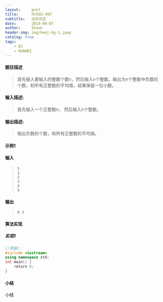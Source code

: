 ```yaml
---
layout:     post
title:      华为OJ-097
subtitle:   记负均正
date:       2018-04-07
author:     Shaun
header-img: img/hwoj-bg-1.jpeg
catalog: true
tags:
    - OJ
    - HUAWEI
---
```



#### 题目描述

> 首先输入要输入的整数个数n，然后输入n个整数。输出为n个整数中负数的个数，和所有正整数的平均值，结果保留一位小数。

#### 输入描述:

> 首先输入一个正整数n，
> 然后输入n个整数。

#### 输出描述:

> 输出负数的个数，和所有正整数的平均值。

#### 示例1

#### 输入

> ```
> 5
> 1
> 2
> 3
> 4
> 5
> ```

#### 输出

> ```
> 0 3
> ```



#### 算法实现



##### 实现1

```C++
//思路1：
#include <iostream>
using namespace std;
int main() {
    return 0;
}
```




#### 小结

小结






